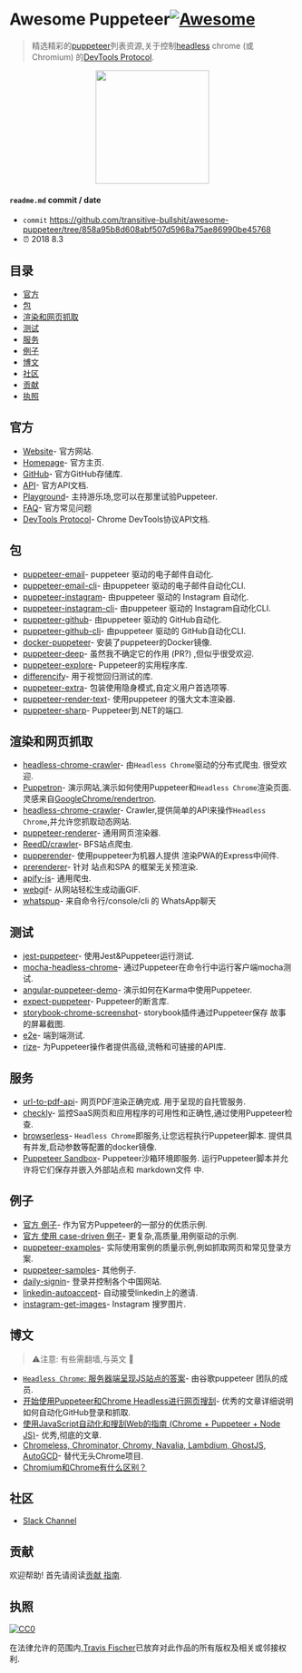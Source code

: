 

# Awesome Puppeteer[![Awesome](https://cdn.rawgit.com/sindresorhus/awesome/d7305f38d29fed78fa85652e3a63e154dd8e8829/media/badge.svg)](https://github.com/sindresorhus/awesome)

> 精选精彩的[puppeteer](https://developers.google.com/web/tools/puppeteer/)列表资源,关于控制[headless](https://developers.google.com/web/updates/2017/04/headless-chrome) chrome (或 Chromium) 的[DevTools Protocol](https://chromedevtools.github.io/devtools-protocol/). 

<p align="center">
  <img width="200" src="https://cdn.rawgit.com/transitive-bullshit/awesome-puppeteer/master/logo.png">
</p>

#### `readme.md` commit / date

- `commit` https://github.com/transitive-bullshit/awesome-puppeteer/tree/858a95b8d608abf507d5968a75ae86990be45768
- ⏰ 2018 8.3

## 目录

<!-- START doctoc generated TOC please keep comment here to allow auto update -->
<!-- DON'T EDIT THIS SECTION, INSTEAD RE-RUN doctoc TO UPDATE -->


- [官方](#%E5%AE%98%E6%96%B9)
- [包](#%E5%8C%85)
- [渲染和网页抓取](#%E6%B8%B2%E6%9F%93%E5%92%8C%E7%BD%91%E9%A1%B5%E6%8A%93%E5%8F%96)
- [测试](#%E6%B5%8B%E8%AF%95)
- [服务](#%E6%9C%8D%E5%8A%A1)
- [例子](#%E4%BE%8B%E5%AD%90)
- [博文](#%E5%8D%9A%E6%96%87)
- [社区](#%E7%A4%BE%E5%8C%BA)
- [贡献](#%E8%B4%A1%E7%8C%AE)
- [执照](#%E6%89%A7%E7%85%A7)

<!-- END doctoc generated TOC please keep comment here to allow auto update -->

## 官方

-   [Website](https://pptr.dev)- 官方网站. 
-   [Homepage](https://developers.google.com/web/tools/puppeteer)- 官方主页. 
-   [GitHub](https://github.com/GoogleChrome/puppeteer)- 官方GitHub存储库. 
-   [API](https://github.com/GoogleChrome/puppeteer/blob/master/docs/api.md)- 官方API文档. 
-   [Playground](https://try-puppeteer.appspot.com)- 主持游乐场,您可以在那里试验Puppeteer. 
-   [FAQ](https://developers.google.com/web/tools/puppeteer/faq)- 官方常见问题
-   [DevTools Protocol](https://chromedevtools.github.io/devtools-protocol/)-  Chrome DevTools协议API文档. 

## 包

-   [puppeteer-email](https://github.com/transitive-bullshit/puppeteer-email)- puppeteer 驱动的电子邮件自动化. 
-   [puppeteer-email-cli](https://github.com/transitive-bullshit/puppeteer-email/tree/master/packages/puppeteer-email-cli)- 由puppeteer 驱动的电子邮件自动化CLI. 
-   [puppeteer-instagram](https://github.com/transitive-bullshit/puppeteer-instagram)- 由puppeteer 驱动的 Instagram 自动化. 
-   [puppeteer-instagram-cli](https://github.com/transitive-bullshit/puppeteer-instagram-cli)- 由puppeteer 驱动的 Instagram自动化CLI. 
-   [puppeteer-github](https://github.com/transitive-bullshit/puppeteer-github)- 由puppeteer 驱动的 GitHub自动化. 
-   [puppeteer-github-cli](https://github.com/transitive-bullshit/puppeteer-github-cli)- 由puppeteer 驱动的 GitHub自动化CLI. 
-   [docker-puppeteer](https://github.com/alekzonder/docker-puppeteer)- 安装了puppeteer的Docker镜像. 
-   [puppeteer-deep](https://github.com/zhentaoo/puppeteer-deep)- 虽然我不确定它的作用 (PR?) ,但似乎很受欢迎. 
-   [puppeteer-explore](https://github.com/laispace/puppeteer-explore)- Puppeteer的实用程序库. 
-   [differencify](https://github.com/NimaSoroush/differencify)- 用于视觉回归测试的库. 
-   [puppeteer-extra](https://github.com/berstend/puppeteer-extra)- 包装使用隐身模式,自定义用户首选项等. 
-   [puppeteer-render-text](https://github.com/transitive-bullshit/puppeteer-render-text)- 使用puppeteer 的强大文本渲染器. 
-   [puppeteer-sharp](https://github.com/kblok/puppeteer-sharp)-  Puppeteer到.NET的端口. 

## 渲染和网页抓取

-   [headless-chrome-crawler](https://github.com/yujiosaka/headless-chrome-crawler)- 由`Headless Chrome`驱动的分布式爬虫. 很受欢迎. 
-   [Puppetron](https://github.com/cheeaun/puppetron)- 演示网站,演示如何使用Puppeteer和`Headless Chrome`渲染页面. 灵感来自[GoogleChrome/rendertron](https://github.com/GoogleChrome/rendertron). 
-   [headless-chrome-crawler](https://github.com/yujiosaka/headless-chrome-crawler)-  Crawler,提供简单的API来操作`Headless Chrome`,并允许您抓取动态网站. 
-   [puppeteer-renderer](https://github.com/zenato/puppeteer-renderer)- 通用网页渲染器. 
-   [ReedD/crawler](https://github.com/ReedD/crawler)-  BFS站点爬虫. 
-   [pupperender](https://github.com/LasaleFamine/pupperender)- 使用puppeteer为机器人提供 渲染PWA的Express中间件. 
-   [prerenderer](https://github.com/Tribex/prerenderer)- 针对 站点和SPA 的框架无关预渲染. 
-   [apify-js](https://github.com/apifytech/apify-js)- 通用爬虫. 
-   [webgif](https://github.com/anishkny/webgif)- 从网站轻松生成动画GIF. 
-   [whatspup](https://github.com/sarfraznawaz2005/whatspup)- 来自命令行/console/cli 的 WhatsApp聊天

## 测试

-   [jest-puppeteer](https://github.com/smooth-code/jest-puppeteer)- 使用Jest&Puppeteer运行测试. 
-   [mocha-headless-chrome](https://github.com/direct-adv-interfaces/mocha-headless-chrome)- 通过Puppeteer在命令行中运行客户端mocha测试. 
-   [angular-puppeteer-demo](https://github.com/Quramy/angular-puppeteer-demo)- 演示如何在Karma中使用Puppeteer. 
-   [expect-puppeteer](https://github.com/smooth-code/jest-puppeteer/tree/master/packages/expect-puppeteer)-  Puppeteer的断言库. 
-   [storybook-chrome-screenshot](https://github.com/tsuyoshiwada/storybook-chrome-screenshot)- storybook插件通过Puppeteer保存 故事 的屏幕截图. 
-   [e2e](https://github.com/dollarshaveclub/e2e)- 端到端测试. 
-   [rize](https://github.com/g-plane/rize)- 为Puppeteer操作者提供高级,流畅和可链接的API库. 

## 服务

-   [url-to-pdf-api](https://github.com/alvarcarto/url-to-pdf-api)- 网页PDF渲染正确完成. 用于呈现的自托管服务. 
-   [checkly](https://checklyhq.com)- 监控SaaS网页和应用程序的可用性和正确性,通过使用Puppeteer检查. 
-   [browserless](https://github.com/joelgriffith/browserless)- `Headless Chrome`即服务,让您远程执行Puppeteer脚本. 提供具有并发,启动参数等配置的docker镜像. 
-   [Puppeteer Sandbox](https://puppeteersandbox.com)-  Puppeteer沙箱环境即服务. 运行Puppeteer脚本并允许将它们保存并嵌入外部站点和 markdown文件 中. 

## 例子

-   [官方 例子](https://github.com/GoogleChrome/puppeteer/tree/master/examples/)- 作为官方Puppeteer的一部分的优质示例. 
-   [官方 使用 case-driven 例子](https://github.com/GoogleChromeLabs/puppeteer-examples)- 更复杂,高质量,用例驱动的示例. 
-   [puppeteer-examples](https://github.com/checkly/puppeteer-examples)- 实际使用案例的质量示例,例如抓取网页和常见登录方案. 
-   [puppeteer-samples](https://github.com/sweekson/puppeteer-samples)- 其他例子. 
-   [daily-signin](https://github.com/yidinghan/daily-signin)- 登录并控制各个中国网站. 
-   [linkedin-autoaccept](https://github.com/MRdotB/linkedin-autoaccept)- 自动接受linkedin上的邀请. 
-   [instagram-get-images](https://github.com/aofdev/instagram-get-images)-  Instagram 搜罗图片. 

## 博文

> ⚠️注意: 有些需翻墙,与英文 

-   [`Headless Chrome`: 服务器端呈现JS站点的答案](https://developers.google.com/web/tools/puppeteer/articles/ssr)- 由谷歌puppeteer 团队的成员. 
-   [开始使用Puppeteer和Chrome Headless进行网页搜刮](https://medium.com/@e_mad_ehsan/getting-started-with-puppeteer-and-chrome-headless-for-web-scrapping-6bf5979dee3e)- 优秀的文章详细说明如何自动化GitHub登录和抓取. 
-   [使用JavaScript自动化和搜刮Web的指南 (Chrome + Puppeteer + Node JS)](https://codeburst.io/a-guide-to-automating-scraping-the-web-with-javascript-chrome-puppeteer-node-js-b18efb9e9921)- 优秀,彻底的文章. 
-   [Chromeless, Chrominator, Chromy, Navalia, Lambdium, GhostJS, AutoGCD](https://medium.com/@kensoh/chromeless-chrominator-chromy-navalia-lambdium-ghostjs-autogcd-ef34bcd26907)- 替代无头Chrome项目. 
-   [Chromium和Chrome有什么区别？](https://www.howtogeek.com/202825/what%E2%80%99s-the-difference-between-chromium-and-chrome/)

## 社区

-   [Slack Channel](https://join.slack.com/t/puppeteer/shared_invite/enQtMzU4MjIyMDA5NTM4LTM1OTdkNDhlM2Y4ZGUzZDdjYjM5ZWZlZGFiZjc4MTkyYTVlYzIzYjU5NDIyNzgyMmFiNDFjN2UzNWU0N2ZhZDc)

## 贡献

欢迎帮助! 首先请阅读[贡献 指南](https://github.com/transitive-bullshit/awesome-puppeteer/blob/master/contributing.md). 

## 执照

[![CC0](http://mirrors.creativecommons.org/presskit/buttons/88x31/svg/cc-zero.svg)](http://creativecommons.org/publicdomain/zero/1.0)

在法律允许的范围内,[Travis Fischer](https://github.com/transitive-bullshit)已放弃对此作品的所有版权及相关或邻接权利. 
